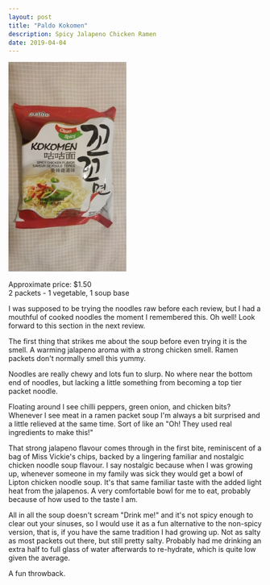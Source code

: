 ```yaml
---
layout: post
title: "Paldo Kokomen"
description: Spicy Jalapeno Chicken Ramen
date: 2019-04-04
---
```


![Paldo Kokomen](/images/ramen/paldo-kokomen.jpg)

Approximate price: $1.50  
2 packets - 1 vegetable, 1 soup base

I was supposed to be trying the noodles raw before each review, but I had a mouthful of cooked noodles the moment I remembered this. Oh well! Look forward to this section in the next review.

The first thing that strikes me about the soup before even trying it is the smell. A warming jalapeno aroma with a strong chicken smell. Ramen packets don't normally smell this yummy.

Noodles are really chewy and lots fun to slurp. No where near the bottom end of noodles, but lacking a little something from becoming a top tier packet noodle.

Floating around I see chilli peppers, green onion, and chicken bits? Whenever I see meat in a ramen packet soup I'm always a bit surprised and a little relieved at the same time. Sort of like an "Oh! They used real ingredients to make this!"

That strong jalapeno flavour comes through in the first bite, reminiscent of a bag of Miss Vickie's chips, backed by a lingering familiar and nostalgic chicken noodle soup flavour. I say nostalgic because when I was growing up, whenever someone in my family was sick they would get a bowl of Lipton chicken noodle soup. It's that same familiar taste with the added light heat from the jalapenos. A very comfortable bowl for me to eat, probably because of how used to the taste I am.

All in all the soup doesn't scream "Drink me!" and it's not spicy enough to clear out your sinuses, so I would use it as a fun alternative to the non-spicy version, that is, if you have the same tradition I had growing up. Not as salty as most packets out there, but still pretty salty. Probably had me drinking an extra half to full glass of water afterwards to re-hydrate, which is quite low given the average.

A fun throwback.
